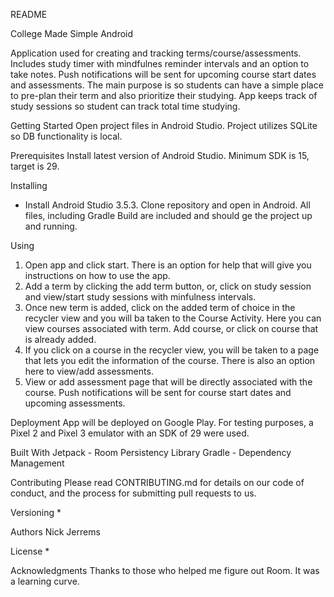 README

College Made Simple Android 

Application used for creating and tracking terms/course/assessments. Includes study timer with mindfulnes reminder intervals and an option to take notes. Push notifications will be sent for upcoming course start dates and assessments. The main purpose is so students can have a simple place to pre-plan their term and also prioritize their studying. App keeps track of study sessions so student can track total time studying.

Getting Started
Open project files in Android Studio. Project utilizes SQLite so DB functionality is local.

Prerequisites
Install latest version of Android Studio. Minimum SDK is 15, target is 29.

Installing
- Install Android Studio 3.5.3. Clone repository and open in Android. All files, including Gradle Build are included and should ge the project up and running.

Using
1. Open app and click start. There is an option for help that will give you instructions on how to use the app.
2. Add a term by clicking the add term button, or, click on study session and view/start study sessions with minfulness intervals.
3. Once new term is added, click on the added term of choice in the recycler view and you will ba taken to the Course Activity. Here you can view courses associated with term. Add course, or click on course that is already added.
4. If you click on a course in the recycler view, you will be taken to a page that lets you edit the information of the course. There is also an option here to view/add assessments.
5. View or add assessment page that will be directly associated with the course. Push notifications will be sent for course start dates and upcoming assessments.

Deployment
App will be deployed on Google Play. For testing purposes, a Pixel 2 and Pixel 3 emulator with an SDK of 29 were used.


Built With
Jetpack - Room Persistency Library
Gradle - Dependency Management

Contributing
Please read CONTRIBUTING.md for details on our code of conduct, and the process for submitting pull requests to us.

Versioning
*

Authors
Nick Jerrems 


License
*

Acknowledgments
Thanks to those who helped me figure out Room. It was a learning curve.
